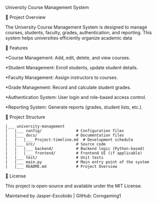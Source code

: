 University Course Management System

📌 Project Overview

The University Course Management System is designed to manage courses, students, faculty, grades, authentication, and reporting. This system helps universities efficiently organize academic data 

🚀 Features

*Course Management: Add, edit, delete, and view courses.

*Student Management: Enroll students, update student details.

*Faculty Management: Assign instructors to courses.

*Grade Management: Record and calculate student grades.

*Authentication System: User login and role-based access control.

*Reporting System: Generate reports (grades, student lists, etc.).

📂 Project Structure
```
|___ university-management
|   |___ config/               # Configuration files
|   |___ docs/                 # Documentation files
|   |   |___ Project-timeline.md  # Development schedule
|   |___ src/                  # Source code
|   |   |___ backend/          # Backend logic (Python-based)
|   |   |___ frontend/         # Frontend UI (if applicable)
|   |___ test/                 # Unit tests
|   |___ main.py               # Main entry point of the system
|   |___ README.md             # Project Overview
```
📜 License

This project is open-source and available under the MIT License.

Maintained by Jasper-Escobido | GitHub: Corngaming1

